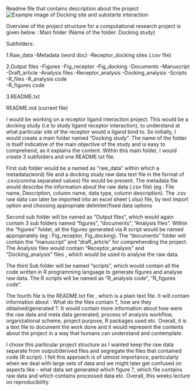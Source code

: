 Readme file that contains description about the project
![Example image of Docking site and substarte interaction](https://ccsb.scripps.edu/wp-content/uploads/2019/03/nihms350924f9.jpg)

Overview of the project structure for a computational research project is given below :
Main folder (Name of the folder: Docking study)

Subfolders:

1.Raw_data
  -Metadata (word doc)
  -Receptor_docking sites (.csv file)

2.Output files
   -Figures
     -Fig_receptor
     -Fig_docking
   -Documents
     -Manuscript
     -Draft_article
   -Analysis files
     -Receptor_analysis
     -Docking_analysis
   -Scripts
      -R_files
      -R_analysis code	
      -R_figures code

3.README.txt

README.md (current file)

I would be working on a receptor ligand interaction project. 
This would be a docking study (i.e to study ligand receptor interaction), to understand at what particular site of the receptor would a ligand bind to. 
So initially, I would create a main folder named “Docking study”. 
The name of the folder is itself indicative of the main objective of the study and is easy to comprehend, as it explains the content. 
Within this main folder, I would create 3 subfolders and one README.txt file.

First sub folder would be a named as “raw_data” within which a metadata(word) file and a docking study raw data text file in the format of .csv(comma separated values) file would be present. 
The metadata file would describe the information about the raw data (.csv file) (eg : File name, Description, column name, data type, column description). 
The .csv raw data can later be imported into an excel sheet (.xlsx) file, by text import option and choosing appropriate delimiter/fixed data options

Second sub folder will be named as “Output files”, which would again contain 3 sub folders named “figures”, “documents”, “Analysis files”. 
Within the “figures” folder, all the figures generated via R script would be named appropriately (eg : Fig_receptor, Fig_docking). 
The “documents” folder will contain the “manuscript” and “draft_article” for comprehending the project. 
The Analysis files would contain “Receptor_analysis” and “Docking_analysis” files , which would be used to analyse the raw data.

The third Sub folder will be named “scripts”, which would contain all the code written in R programming language to generate figures and analyse raw data. 
The R scripts will be named as “R_analysis code”, “R_figures code”.

The fourth file is the README.txt file , which is a plain text file. 
It will contain information about : What do the files contain ?, how are they obtained/generated ?. 
It would contain more information about how were the raw data and meta data generated, process of analysis workflow, organizational scheme, project purpose, R packages used etc. 
Overall, it is a text file to document the work done and it would represent the contents about the project in a way that humans can understand and contemplate.

I chose this particular project structure as I wanted keep the raw data separate from output/derived files and segregate the files that contained code (R script). 
I felt this approach is of utmost importance, particularly when we deal with large sets of data and we might later get confused on aspects like - what data set generated which figure ?, which file contains raw data and which contains processed data etc. Overall, this weeks lecture on reproducibility.

